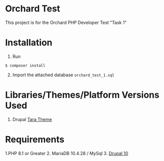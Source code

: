 # Orchard Test

This project is for the Orchard PHP Developer Test "Task 1"

# Installation
1. Run

```
$ composer install
```

2. Import the attached database `orchard_test_1.sql`


# Libraries/Themes/Platform Versions Used
1. Drupal <a href="https://www.drupal.org/project/tara">Tara Theme</a>


# Requirements
1.PHP 8.1 or Greater
2. MariaDB 10.4.28 / MySql
3. <a href="https://www.drupal.org/about/10">Drupal 10</a>

